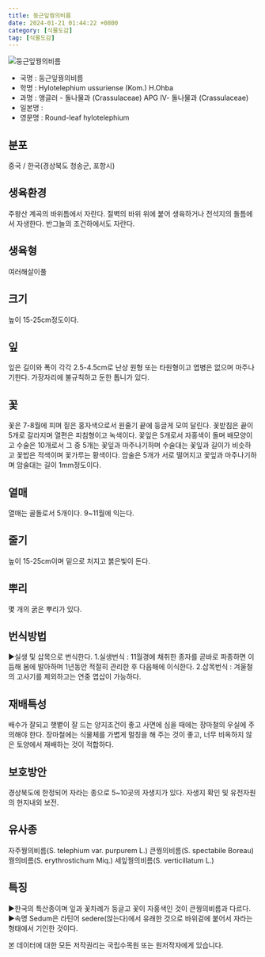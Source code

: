 ```yaml
---
title: 둥근잎꿩의비름
date: 2024-01-21 01:44:22 +0800
category: [식물도감]
tag: [식물도감]
---
```




![둥근잎꿩의비름](/fileUpload/plants/basic/Crassulaceae/Hylotelephium/18513/1_th2.JPG)
- 국명 : 둥근잎꿩의비름
- 학명 : Hylotelephium ussuriense (Kom.) H.Ohba
- 과명 : 앵글러 - 돌나물과 (Crassulaceae) APG Ⅳ- 돌나물과 (Crassulaceae)
- 일본명 : 
- 영문명 : Round-leaf hylotelephium


## 분포
중국 / 한국(경상북도 청송군, 포항시) 
## 생육환경
주왕산 계곡의 바위틈에서 자란다. 절벽의 바위 위에 붙어 생육하거나 전석지의 돌틈에서 자생한다. 반그늘의 조건하에서도 자란다.
## 생육형
여러해살이풀
## 크기
높이 15-25cm정도이다.
## 잎
잎은 길이와 폭이 각각 2.5-4.5cm로 난상 원형 또는 타원형이고 엽병은 없으며 마주나기한다. 가장자리에 불규칙하고 둔한 톱니가 있다.
## 꽃
꽃은 7-8월에 피며 짙은 홍자색으로서 원줄기 끝에 둥글게 모여 달린다. 꽃받침은 끝이 5개로 갈라지며 열편은 피침형이고 녹색이다. 꽃잎은 5개로서 자홍색이 돌며 배모양이고 수술은 10개로서 그 중 5개는 꽃잎과 마주나기하며 수술대는 꽃잎과 길이가 비슷하고 꽃밥은 적색이며 꽃가루는 황색이다. 암술은 5개가 서로 떨어지고 꽃잎과 마주나기하며 암술대는 길이 1mm정도이다.
## 열매
열매는 골돌로서 5개이다. 9~11월에 익는다.
## 줄기
높이 15-25cm이며 밑으로 처지고 붉은빛이 돈다.
## 뿌리
몇 개의 굵은 뿌리가 있다.
## 번식방법
▶실생 및 삽목으로 번식한다. 1.실생번식 : 11월경에 채취한 종자를 곧바로 파종하면 이듬해 봄에 발아하며 1년동안 적절히 관리한 후 다음해에 이식한다. 2.삽목번식 : 겨울철의 고사기를 제외하고는 연중 엽삽이 가능하다.
## 재배특성
배수가 잘되고 햇볕이 잘 드는 양지조건이 좋고 사면에 심을 때에는 장마철의 우실에 주의해야 한다. 장마철에는 식물체를 가볍게 멀칭을 해 주는 것이 좋고, 너무 비옥하지 않은 토양에서 재배하는 것이 적합하다.
## 보호방안
경상북도에 한정되어 자라는 종으로 5~10곳의 자생지가 있다. 자생지 확인 및 유전자원의 현지내외 보전.
## 유사종
자주꿩의비름(S. telephium var. purpurem L.)큰꿩의비름(S. spectabile Boreau)꿩의비름(S. erythrostichum Miq.)세잎꿩의비름(S. verticillatum L.)
## 특징
▶한국의 특산종이며 잎과 꽃차례가 둥글고 꽃이 자홍색인 것이 큰꿩의비름과 다르다.▶속명 Sedum은 라틴어 sedere(앉는다)에서 유래한 것으로 바위겉에 붙어서 자라는 형태에서 기인한 것이다.






본 데이터에 대한 모든 저작권리는 국립수목원 또는 원저작자에게 있습니다.
